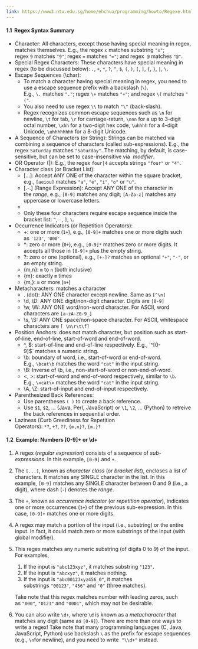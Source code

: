 ```yaml
---
link: https://www3.ntu.edu.sg/home/ehchua/programming/howto/Regexe.html
---
```

#### 1.1  Regex Syntax Summary

- Character: All characters, except those having special meaning in regex, matches themselves. E.g., the regex `x` matches substring `"x"`; regex `9` matches `"9"`; regex `=` matches `"="`; and regex  `@` matches `"@"`.
- Special Regex Characters: These characters have special meaning in regex (to be discussed below): `.`, `+`, `*`, `?`, `^`, `$`, `(`, `)`, `[`, `]`, `{`, `}`, `|`, `\`.
- Escape Sequences (\char):
    - To match a character having special meaning in regex, you need to use a escape sequence prefix with a backslash (`\`). E.g., `\.` matches `"."`; regex `\+` matches `"+"`; and regex `\(` matches `"("`.
    - You also need to use regex `\\` to match `"\"` (back-slash).
    - Regex recognizes common escape sequences such as `\n` for newline, `\t` for tab, `\r` for carriage-return, `\nnn` for a up to 3-digit octal number, `\xhh` for a two-digit hex code, `\uhhhh` for a 4-digit Unicode, `\uhhhhhhhh` for a 8-digit Unicode.
- A Sequence of Characters (or String): Strings can be matched via combining a sequence of characters (called sub-expressions). E.g., the regex `Saturday` matches `"Saturday"`. The matching, by default, is case-sensitive, but can be set to case-insensitive via  _modifier_.
- OR Operator (|): E.g., the regex `four|4` accepts strings `"four"` or `"4"`.
- Character class (or Bracket List):
    - [...]: Accept ANY ONE of the character within the square bracket, e.g., `[aeiou]` matches `"a"`, `"e"`, `"i"`, `"o"` or `"u"`.
    - [.-.] (Range Expression): Accept ANY ONE of the character in the _range_, e.g., `[0-9]` matches any digit; `[A-Za-z]` matches any uppercase or lowercase letters.
    - [^...]: NOT ONE of the character, e.g., `[^0-9]` matches any non-digit.
    - Only these four characters require escape sequence inside the bracket list: `^`, `-`, `]`, `\`.
- Occurrence Indicators (or Repetition Operators):
    - +: one or more (`1+`), e.g., `[0-9]+` matches one or more digits such as `'123'`, `'000'`.
    - *: zero or more (`0+`), e.g., `[0-9]*` matches zero or more digits. It accepts all those in `[0-9]+` plus the empty string.
    - ?: zero or one (optional), e.g., `[+-]?` matches an optional `"+"`, `"-"`, or an empty string.
    - {m,n}: `m` to `n` (both inclusive)
    - {m}: exactly `m` times
    - {m,}: `m` or more (`m+`)
- Metacharacters: matches a character
    - . (dot): ANY ONE character except newline. Same as `[^\n]`
    - \d, \D: ANY ONE digit/non-digit character. Digits are `[0-9]`
    - \w, \W: ANY ONE word/non-word character. For ASCII, word characters are `[a-zA-Z0-9_]`
    - \s, \S: ANY ONE space/non-space character. For ASCII, whitespace characters are `[ \n\r\t\f]`
- Position Anchors: does not match character, but position such as start-of-line, end-of-line, start-of-word and end-of-word.
    - ^, $: start-of-line and end-of-line respectively. E.g., `^[0-9]$` matches a numeric string.
    - \b: boundary of word, i.e., start-of-word or end-of-word. E.g., `\bcat\b` matches the word `"cat"` in the input string.
    - \B: Inverse of \b, i.e., non-start-of-word or non-end-of-word.
    - \<, \>: start-of-word and end-of-word respectively, similar to `\b`. E.g., `\<cat\>` matches the word `"cat"` in the input string.
    - \A, \Z: start-of-input and end-of-input respectively.
- Parenthesized Back References:
    - Use parentheses `( )` to create a back reference.
    - Use `$1`, `$2`, ... (Java, Perl, JavaScript) or `\1`, `\2`, ... (Python) to retreive the back references in sequential order.
- Laziness (Curb Greediness for Repetition Operators): `*?`, `+?`, `??`, `{m,n}?`, `{m,}?`

#### 1.2  Example: Numbers [0-9]+ or \d+

1. A regex (_regular expression_) consists of a sequence of _sub-expressions_. In this example, `[0-9]` and `+`.
2. The `[...]`, known as _character class_ (or _bracket list_), encloses a list of characters. It matches any SINGLE character in the list. In this example, `[0-9]` matches any SINGLE character between 0 and 9 (i.e., a digit), where dash (`-`) denotes the _range_.
3. The `+`, known as _occurrence indicator_ (or _repetition operator_), indicates one or more occurrences (`1+`) of the previous sub-expression. In this case, `[0-9]+` matches one or more digits.
4. A regex may match a portion of the input (i.e., substring) or the entire input. In fact, it could match zero or more substrings of the input (with global modifier).
5. This regex matches any numeric substring (of digits 0 to 9) of the input. For examples,
    
    1. If the input is `"abc123xyz"`, it matches substring `"123"`.
    2. If the input is `"abcxyz"`, it matches nothing.
    3. If the input is `"abc00123xyz456_0"`, it matches substrings `"00123"`, `"456"` and `"0"` (three matches).
    
    Take note that this regex matches number with leading zeros, such as `"000"`, `"0123"` and `"0001"`, which may not be desirable.
6. You can also write `\d+`, where `\d` is known as a _metacharacter_ that matches any digit (same as `[0-9]`). There are more than one ways to write a regex! Take note that many programming languages (C, Java, JavaScript, Python) use backslash `\` as the prefix for escape sequences (e.g., `\n`for newline), and you need to write  `"\\d+"` instead.